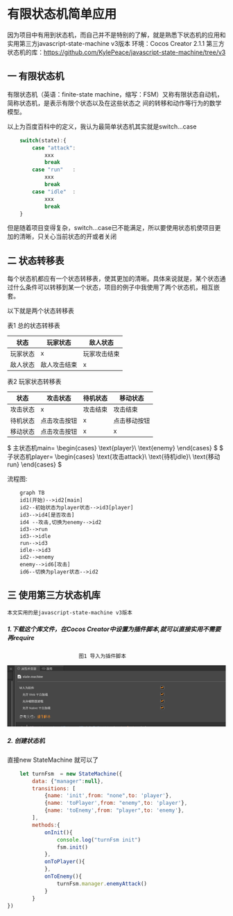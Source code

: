 # 有限状态机简单应用

因为项目中有用到状态机，而自己并不是特别的了解，就是熟悉下状态机的应用和实用第三方javascript-state-machine v3版本
环境：Cocos Creator 2.1.1
第三方状态机的库：<https://github.com/KylePeace/javascript-state-machine/tree/v3>

## 一 有限状态机

有限状态机（英语：finite-state machine，缩写：FSM）又称有限状态自动机，简称状态机，是表示有限个状态以及在这些状态之 间的转移和动作等行为的数学模型。

以上为百度百科中的定义，我认为最简单状态机其实就是switch...case

```JavaScript
    switch(state):{
        case "attack":
            xxx
            break
        case "run"   :
            xxx
            break
        case "idle"  :
            xxx
            break
    }
```

但是随着项目变得复杂，switch...case已不能满足，所以要使用状态机使项目更加的清晰，只关心当前状态的开或者关闭

## 二 状态转移表

每个状态机都应有一个状态转移表，使其更加的清晰。具体来说就是，某个状态通过什么条件可以转移到某一个状态，项目的例子中我使用了两个状态机，相互嵌套。

以下就是两个状态转移表

表1 总的状态转移表

|状态    |玩家状态    |敌人状态    |
|-------|------      |---        |
|玩家状态|  x        | 玩家攻击结束|  
|敌人状态|敌人攻击结束|     x      |

表2 玩家状态转移表

|状态    |攻击状态|待机状态|移动状态|
|-------|------  |---     |----   |
|攻击状态|  x     | 攻击结束|  攻击结束|
|待机状态|点击攻击按钮|x|点击移动按钮|
|移动状态|点击攻击按钮|x|x|

$
主状态机main=
\begin{cases}
 \text{player}\\
 \text{enemy}
\end{cases}
$
$
子状态机player=
\begin{cases}
 \text{攻击attack}\\
 \text{待机idle}\\
 \text{移动run}
\end{cases}
$

流程图:

```mermaid
    graph TB
    id1(开始)-->id2[main]
    id2--初始状态为player状态-->id3[player]
    id3-->id4[是否攻击]
    id4 --攻击,切换为enemy-->id2
    id3-->run
    id3-->idle
    run-->id3
    idle-->id3
    id2-->enemy
    enemy-->id6[攻击]
    id6--切换为player状态-->id2
```

## 三  使用第三方状态机库

    本文实用的是javascript-state-machine v3版本

##### 1.下载这个库文件，在Cocos Creator中设置为插件脚本,就可以直接实用不需要再require

                           图1 导入为插件脚本
![scriptplug](./image/scriptplug.png)

##### 2. 创建状态机

直接new StateMachine 就可以了

```javascript
    let turnFsm  = new StateMachine({
        data: {"manager":null},
        transitions: [
            {name: 'init',from: "none",to: 'player'},
            {name: 'toPlayer',from: "enemy",to: 'player'},
            {name: 'toEnemy',from: "player",to: 'enemy'},
        ],
        methods:{
            onInit(){
                console.log("turnFsm init")
                fsm.init()
            },
            onToPlayer(){
            },
            onToEnemy(){
                turnFsm.manager.enemyAttack()
            }
        }
})
```
